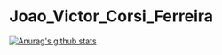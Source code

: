 # Joao_Victor_Corsi_Ferreira
[![Anurag's github stats](https://github-readme-stats.vercel.app/api?username=jvccorsi&theme=highcontrast)](https://github.com/anuraghazra/github-readme-stats)
